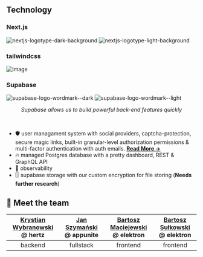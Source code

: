 ## Technology

### Next.js
![nextjs-logotype-dark-background](https://user-images.githubusercontent.com/61631665/201474508-05145d74-54a6-4c51-beaa-2ba853809355.png#gh-dark-mode-only)
![nextjs-logotype-light-background](https://user-images.githubusercontent.com/61631665/201474488-eb8ef9aa-f02d-4061-9963-41909d6596b6.png##gh-light-mode-only)


### tailwindcss
![image](https://user-images.githubusercontent.com/61631665/201474442-62756658-f3a1-4c94-992e-1871df1d46b7.png)


### Supabase
![supabase-logo-wordmark--dark](https://user-images.githubusercontent.com/61631665/201474552-922a0cf4-6d1c-483e-a5ab-eaf2645d0311.png#gh-dark-mode-only)
![supabase-logo-wordmark--light](https://user-images.githubusercontent.com/61631665/201474559-fbee2eb4-89fe-441a-911f-6b8a05539dc6.png##gh-light-mode-only)

<p align="center"><i>Supabase allows us to build powerful back-end features quickly</i></p>
<br>

- 🛡 user managament system with social providers, captcha-protection, secure magic links, built-in granular-level authorization permissions & multi-factor authentication with auth emails. [**Read More →**](https://supabase.com/auth)
- 🔥 managed Postgres database with a pretty dashboard, REST & GraphQL API
- 👀 observability
- 🗄 supabase storage with our custom encryption for file storing (**Needs further research**)

## 🙌 Meet the team

| [Krystian Wybranowski](https://github.com/wybran) @ hertz | [Jan Szymański](https://github.com/konhi) @ appunite | [Bartosz Maciejewski](https://github.com/bkmac511) @ elektron | [Bartosz Sułkowski](https://github.com/Mopsior) @ elektron |
|:-:|:-:|:-:|:-:|
| backend | fullstack | frontend | frontend |

